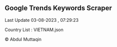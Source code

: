 

## Google Trends Keywords Scraper 
 
Last Update 03-08-2023 , 07:29:23

Country List :
VIETNAM.json



© Abdul Muttaqin 
